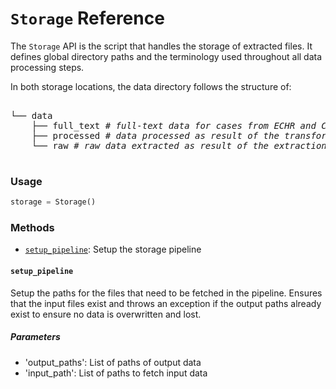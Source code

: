 # `Storage` Reference

The `Storage` API is the script that handles the storage of extracted files. It defines global directory paths and the terminology used throughout all data processing steps.

In both storage locations, the data directory follows the structure of:
<pre>
 
└── data
    ├── full_text <i># full-text data for cases from ECHR and CELLAR </i>
    ├── processed <i># data processed as result of the transformation scripts</i>
    └── raw <i># raw data extracted as result of the extractions scripts</i>
     
</pre>

### Usage 

```python
storage = Storage()
```

### Methods

- [`setup_pipeline`](#setup_pipeline): Setup the storage pipeline


#### `setup_pipeline`

Setup the paths for the files that need to be fetched in the pipeline. Ensures that the input files exist and throws an exception if the output paths already exist to ensure no data is overwritten and lost.  

##### Parameters

- 'output_paths': List of paths of output data
- 'input_path': List of paths to fetch input data
